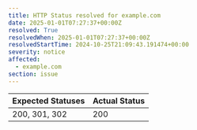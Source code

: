 ```yaml
---
title: HTTP Status resolved for example.com
date: 2025-01-01T07:27:37+00:00Z
resolved: True
resolvedWhen: 2025-01-01T07:27:37+00:00Z
resolvedStartTime: 2024-10-25T21:09:43.191474+00:00
severity: notice
affected:
  - example.com
section: issue
---
```


| Expected Statuses | Actual Status  |
|-------------------|----------------|
| 200, 301, 302 | 200 |
